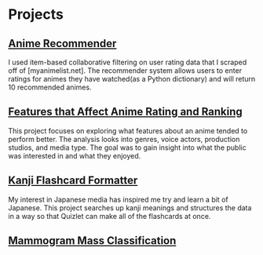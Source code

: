 # Projects
## [Anime Recommender](https://dexkluu.github.io/Anime-recommender/)
I used item-based collaborative filtering on user rating data that I scraped off of [myanimelist.net]. The recommender system allows users to enter ratings for animes they have watched(as a Python dictionary) and will return 10 recommended animes.

## [Features that Affect Anime Rating and Ranking](https://dexkluu.github.io/Features-affecting-animated-media-rating-and-rank/)
This project focuses on exploring what features about an anime tended to perform better. The analysis looks into genres, voice actors, production studios, and media type. The goal was to gain insight into what the public was interested in and what they enjoyed.

## [Kanji Flashcard Formatter](https://dexkluu.github.io/Kanji-Flashcard-Structure/)
My interest in Japanese media has inspired me try and learn a bit of Japanese. This project searches up kanji meanings and structures the data in a way so that Quizlet can make all of the flashcards at once.

## [Mammogram Mass Classification](https://dexkluu.github.io/Mammogram-Mass-Classification/)
